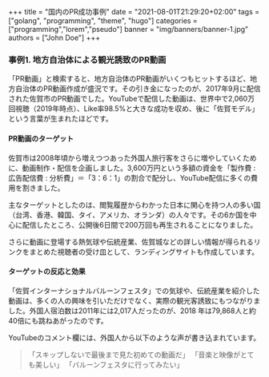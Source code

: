 +++
title = "国内のPR成功事例"
date = "2021-08-01T21:29:20+02:00"
tags = ["golang", "programming", "theme", "hugo"]
categories = ["programming","lorem","pseudo"]
banner = "img/banners/banner-1.jpg"
authors = ["John Doe"]
+++

### 事例1. 地方自治体による観光誘致のPR動画

「PR動画」と検索すると、地方自治体のPR動画がいくつもヒットするほど、地方自治体のPR動画作成が盛況です。その引き金になったのが、2017年9月に配信された佐賀市のPR動画でした。YouTubeで配信した動画は、世界中で2,060万回視聴（2019年時点）、Like率98.5%と大きな成功を収め、後に「佐賀モデル」という言葉が生まれたほどです。
 

#### PR動画のターゲット

佐賀市は2008年頃から増えつつあった外国人旅行客をさらに増やしていくために、動画制作・配信を企画しました。3,600万円という多額の資金を「製作費 : 広告配信費 : 分析費」＝「3：6：1」の割合で配分し、YouTube配信に多くの費用を割きました。

主なターゲットとしたのは、閲覧履歴からわかった日本に関心を持つ人の多い国（台湾、香港、韓国、タイ、アメリカ、オランダ）の人々です。その6か国を中心に配信したところ、公開後6日間で200万回も再生されることになりました。

さらに動画に登場する熱気球や伝統産業、佐賀城などの詳しい情報が得られるリンクをまとめた視聴者の受け皿として、ランディングサイトも作成しています。
 

#### ターゲットの反応と効果

「佐賀インターナショナルバルーンフェスタ」での気球や、伝統産業を紹介した動画は、多くの人の興味を引いただけでなく、実際の観光客誘致にもつながりました。外国人宿泊数は2011年には2,017人だったのが、2018 年は79,868人と約40倍にも跳ねあがったのです。

YouTubeのコメント欄には、外国人から以下のような声が書き込まれています。

>「スキップしないで最後まで見た初めての動画だ」
>「音楽と映像がとても美しい」
>「バルーンフェスタに行ってみたい」
 
